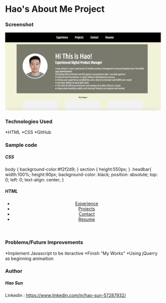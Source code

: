 # Hao's About Me Project

### Screenshot
![Alt text](https://github.com/gumosun/gumosun.github.io/blob/master/screen_shot.png)

### Technologies Used
*HTML
*CSS
*GitHub

### Sample code
##### CSS
body {
  background-color:#f2f2d9;
}
section {
  height:550px;
}
.headbar{
  width:100%;
  height:90px;
  background-color: black;
  position: absolute;
  top: 0;
  left: 0;
  text-align: center;
}

##### HTML
<html lang="en">
  <head>
      <meta charset="utf-8">
      <meta name="description" content="About Hao">
      <meta name="keywords" content="Resume, Profolio, ">
      <link href="https://fonts.googleapis.com/css?family=Fjalla+One|Ubuntu+Condensed" rel="stylesheet">
    <title>Hello I'm Hao</title>
    <link rel="stylesheet" href="reset.css">
    <link rel="stylesheet" href="style.css">
  </head>
  <body>
    <header>
      <div class="headbar">
        <ul class="link">
          <li class='headli'><a href="#">Experience</a></li>
          <li class='headli'><a href="#">Projects</a></li>
          <li class='headli'><a href="#">Contact</a></li>
          <li class='headli'><a href="https://drive.google.com/file/d/0BzxiukdsosJqYkpqVVBORHhmRVU/view?usp=sharing">Resume</a></li>
        </ul>
      </div>
    </header>
    
### Problems/Future Improvements
*Implement Javascript to be iteractive 
*Finish "My Works"
*Using jQuerry as beginning animaition 

### Author
##### Hao Sun
Linkedin : https://www.linkedin.com/in/hao-sun-57287932/
